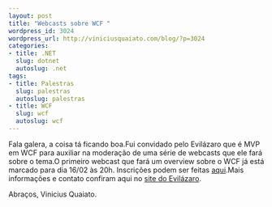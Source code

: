 ```yaml
--- 
layout: post
title: "Webcasts sobre WCF "
wordpress_id: 3024
wordpress_url: http://viniciusquaiato.com/blog/?p=3024
categories: 
- title: .NET
  slug: dotnet
  autoslug: .net
tags: 
- title: Palestras
  slug: palestras
  autoslug: palestras
- title: WCF
  slug: wcf
  autoslug: wcf
---
```

Fala galera, a coisa tá ficando boa.Fui convidado pelo Evilázaro que é MVP em WCF para auxiliar na moderação de uma série de webcasts que ele fará sobre o tema.O primeiro webcast que fará um overview sobre o WCF já está marcado para dia 16/02 às 20h. Inscrições podem ser feitas [aqui](https://msevents.microsoft.com/CUI/WebCastEventDetails.aspx?EventID=1032476498&EventCategory=4&culture=pt-BR&CountryCode=BR).Mais informações e contato confiram aqui no [site do Evilázaro](http://evilazaro.feres.kinghost.net/post/2011/01/26/WCF-Brasil-WebCast-WCF-(Parte-01-de-15)-Overview.aspx).

Abraços,
Vinicius Quaiato.
